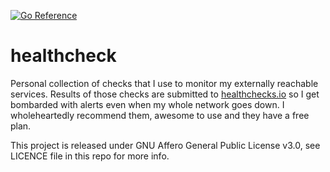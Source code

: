 [![Go Reference](https://pkg.go.dev/badge/eqrx.net/healthcheck.svg)](https://pkg.go.dev/eqrx.net/healthcheck)
# healthcheck

Personal collection of checks that I use to monitor my externally reachable services. Results of those checks are
submitted to [healthchecks.io](https://healthchecks.io/) so I get bombarded with alerts even when my whole network
goes down. I wholeheartedly recommend them, awesome to use and they have a free plan.

This project is released under GNU Affero General Public License v3.0, see LICENCE file in this repo for more info.
